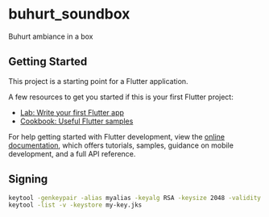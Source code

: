 # buhurt_soundbox

Buhurt ambiance in a box

## Getting Started

This project is a starting point for a Flutter application.

A few resources to get you started if this is your first Flutter project:

- [Lab: Write your first Flutter app](https://docs.flutter.dev/get-started/codelab)
- [Cookbook: Useful Flutter samples](https://docs.flutter.dev/cookbook)

For help getting started with Flutter development, view the
[online documentation](https://docs.flutter.dev/), which offers tutorials,
samples, guidance on mobile development, and a full API reference.


## Signing

```bash
keytool -genkeypair -alias myalias -keyalg RSA -keysize 2048 -validity 9125 -keystore my-key.jks
keytool -list -v -keystore my-key.jks
```